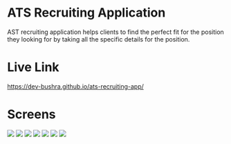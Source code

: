 # ATS Recruiting Application
AST recruiting application helps clients to find the perfect fit for the position they looking for by taking all the specific details for the position.
<br/>

# Live Link
https://dev-bushra.github.io/ats-recruiting-app/
<br/>

# Screens
<img src='/screens/screen-1.png' />
<img src='/screens/screen-2.png' />
<img src='/screens/screen-3.png' />
<img src='/screens/screen-4.png' />
<img src='/screens/screen-5.png' />
<img src='/screens/screen-6.png' />
<img src='/screens/screen-7.png' />
<br/>
